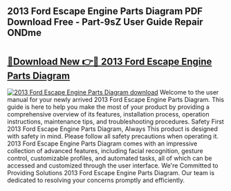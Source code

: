 ## 2013 Ford Escape Engine Parts Diagram PDF Download Free - Part-9sZ User Guide Repair ONDme

# <h2><a href="http://dfj360b.blite.top/?on=2013+Ford+Escape+Engine+Parts+Diagram">🔗Download New 👉🔴 2013 Ford Escape Engine Parts Diagram</a></h2>

[![2013 Ford Escape Engine Parts Diagram download](https://i.imgur.com/lujVjoI.png)](http://dfj360b.blite.top/?on=2013+Ford+Escape+Engine+Parts+Diagram)
Welcome to the user manual for your newly arrived 2013 Ford Escape Engine Parts Diagram. This guide is here to help you make the most of your product by providing a comprehensive overview of its features, installation process, operation instructions, maintenance tips, and troubleshooting procedures. Safety First 2013 Ford Escape Engine Parts Diagram, Always This product is designed with safety in mind. Please follow all safety precautions when operating it. 2013 Ford Escape Engine Parts Diagram comes with an impressive collection of advanced features, including facial recognition, gesture control, customizable profiles, and automated tasks, all of which can be accessed and customized through the user interface. We're Committed to Providing Solutions 2013 Ford Escape Engine Parts Diagram. Our team is dedicated to resolving your concerns promptly and efficiently.
